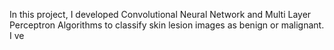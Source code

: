 In this project, I developed Convolutional Neural Network and Multi Layer Perceptron Algorithms to classify skin lesion images as benign or malignant. 
I ve 
